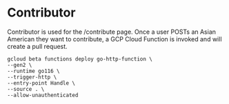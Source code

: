 # Contributor

Contributor is used for the /contribute page. Once a user POSTs an Asian
American they want to contribute, a GCP Cloud Function is invoked and will
create a pull request.

```shell
gcloud beta functions deploy go-http-function \
--gen2 \
--runtime go116 \
--trigger-http \
--entry-point Handle \
--source . \
--allow-unauthenticated
```
